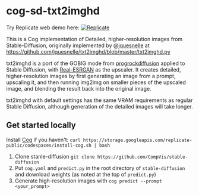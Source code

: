 # cog-sd-txt2imghd

Try Replicate web demo here: [![Replicate](https://replicate.com/cjwbw/stable-diffusion-high-resolution/badge)](https://replicate.com/cjwbw/stable-diffusion-high-resolution)

This is a Cog implementation of Detailed, higher-resolution images from Stable-Diffusion, originally implemented by @[jquesnelle](https://github.com/jquesnelle) at https://github.com/jquesnelle/txt2imghd/blob/master/txt2imghd.py


txt2imghd is a port of the GOBIG mode from [progrockdiffusion](https://github.com/lowfuel/progrockdiffusion) applied to Stable Diffusion, with [Real-ESRGAN](https://github.com/xinntao/Real-ESRGAN) as the upscaler. It creates detailed, higher-resolution images by first generating an image from a prompt, upscaling it, and then running img2img on smaller pieces of the upscaled image, and blending the result back into the original image.

txt2imghd with default settings has the same VRAM requirements as regular Stable Diffusion, although generation of the detailed images will take longer.


## Get started locally
Install [Cog](https://github.com/replicate/cog) if you haven't: 
`curl https://storage.googleapis.com/replicate-public/codespaces/install-cog.sh | bash`

1. Clone stanle-diffusion `git clone https://github.com/CompVis/stable-diffusion`
2. Put `cog.yaml` and `predict.py` in the root directory of `stable-diffusion` and download weights (as noted at the top of `predict.py`)
3. Generate high-resolution images with `cog predict --prompt <your_prompt>`
